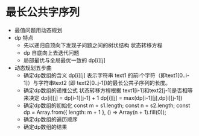 # 最长公共字序列

- 最值问题用动态规划
- dp 特点
  - 先以递归自顶向下发现子问题之间的树状结构 状态转移方程
  - dp 自底向上去迭代问题
  - 局部最优与全局最优一致的
  dp[i][j]
- 动态规划五步曲
  - 确定dp数组的含义
    dp[i][j] 表示字符串 text1 的前i个字符（即text1[0..i-1]）与字符串text2
    (即 text2[0..j-1])的最长公共子序列的长度。
  - 确定dp数组的递推公式
  状态转移方程根据 text1[i-1]和text2[j-1]是否相等来决定
    dp[i][j] = dp[i-1][j-1] + 1
    dp[i][j] = max(dp[i-1][j],dp[i][j-1])
  - 确定dp数组的初始化
    const m = s1.length;
    const n = s2.length;
    const dp = Array.from({ length: m + 1 }, () => Array(n + 1).fill(0));
  - 确定dp数组的遍历顺序
  - 确定dp数组的结果